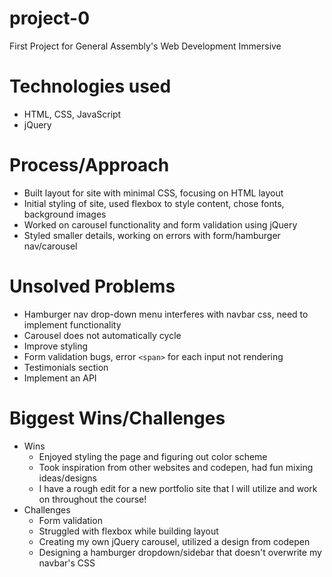 # project-0
First Project for General Assembly's Web Development Immersive

# Technologies used
 * HTML, CSS, JavaScript
 * jQuery

# Process/Approach
 * Built layout for site with minimal CSS, focusing on HTML layout
 * Initial styling of site, used flexbox to style content, chose fonts, background images
 * Worked on carousel functionality and form validation using jQuery
 * Styled smaller details, working on errors with form/hamburger nav/carousel

# Unsolved Problems
 * Hamburger nav drop-down menu interferes with navbar css, need to implement functionality
 * Carousel does not automatically cycle
 * Improve styling
 * Form validation bugs, error `<span>` for each input not rendering
 * Testimonials section
 * Implement an API

# Biggest Wins/Challenges
 * Wins
    * Enjoyed styling the page and figuring out color scheme
    * Took inspiration from other websites and codepen, had fun mixing ideas/designs
    * I have a rough edit for a new portfolio site that I will utilize and work on throughout the course!
 * Challenges
    * Form validation
    * Struggled with flexbox while building layout
    * Creating my own jQuery carousel, utilized a design from codepen
    * Designing a hamburger dropdown/sidebar that doesn't overwrite my navbar's CSS
